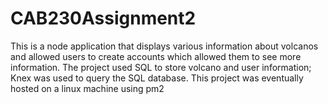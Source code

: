 # CAB230Assignment2
 
This is a node application that displays various information about volcanos and allowed users to create accounts which allowed them to see more information.
The project used SQL to store volcano and user information; Knex was used to query the SQL database.  This project was eventually hosted on a linux machine using pm2


